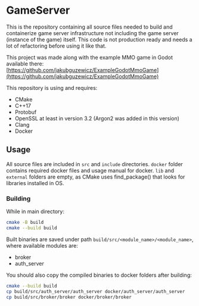 # GameServer
This is the repository containing all source files needed to build and containerize game server infrastructure not including the game server (instance of the game) itself. This code is not production ready and needs a lot of refactoring before using it like that.  

This project was made along with the example MMO game in Godot available there:  [https://github.com/jakubguzewicz/ExampleGodotMmoGame](https://github.com/jakubguzewicz/ExampleGodotMmoGame)
  
This repository is using and requires:
- CMake
- C++17
- Protobuf
- OpenSSL at least in version 3.2 (Argon2 was added in this version)
- Clang
- Docker

## Usage

All source files are included in ``src`` and ``include`` directories. ``docker`` folder contains required docker files and usage manual for docker. ``lib`` and ``external`` folders are empty, as CMake uses find_package() that looks for libraries installed in OS.

### Building
While in main directory:  
```bash
cmake -B build
cmake --build build
```
  
Built binaries are saved under path ``build/src/<module_name>/<module_name>``, where available modules are:
- broker
- auth_server
  
You should also copy the compiled binaries to docker folders after building:
```bash
cmake --build build
cp build/src/auth_server/auth_server docker/auth_server/auth_server
cp build/src/broker/broker docker/broker/broker
```
